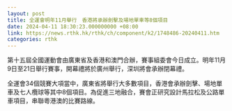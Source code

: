 ```yaml
---
layout: post
title: 全運會明年11月舉行　香港將承辦劍擊及場地單車等8個項目
date: 2024-04-11 18:30:23.000000000 +08:00
link: https://news.rthk.hk/rthk/ch/component/k2/1748486-20240411.htm
categories: rthk
---
```


第十五屆全國運動會由廣東省及香港和澳門合辦，賽事組委會今日成立。明年11月9日至21日舉行賽事，開幕禮將於廣州舉行，深圳將會承辦閉幕禮。

全運會34個競賽大項當中，廣東省將舉行大多數項目，香港會承辦劍擊、場地單車及七人欖球等其中8個項目。為促進三地融合，賽會正研究設計馬拉松及公路單車項目，串聯粵港澳的比賽路線。

